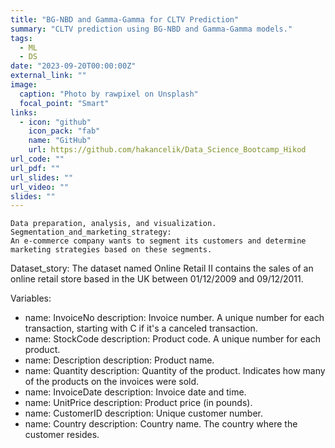 ```yaml
---
title: "BG-NBD and Gamma-Gamma for CLTV Prediction"
summary: "CLTV prediction using BG-NBD and Gamma-Gamma models."
tags:
  - ML
  - DS
date: "2023-09-20T00:00:00Z"
external_link: ""
image:
  caption: "Photo by rawpixel on Unsplash"
  focal_point: "Smart"
links:
  - icon: "github"
    icon_pack: "fab"
    name: "GitHub"
    url: https://github.com/hakancelik/Data_Science_Bootcamp_Hikod
url_code: ""
url_pdf: ""
url_slides: ""
url_video: ""
slides: ""
---
```

    Data preparation, analysis, and visualization.
    Segmentation_and_marketing_strategy:
    An e-commerce company wants to segment its customers and determine marketing strategies based on these segments.

Dataset_story:
  The dataset named Online Retail II contains the sales of an online retail store based in the UK between 01/12/2009 and 09/12/2011.

Variables:
  - name: InvoiceNo
    description: Invoice number. A unique number for each transaction, starting with C if it's a canceled transaction.
  - name: StockCode
    description: Product code. A unique number for each product.
  - name: Description
    description: Product name.
  - name: Quantity
    description: Quantity of the product. Indicates how many of the products on the invoices were sold.
  - name: InvoiceDate
    description: Invoice date and time.
  - name: UnitPrice
    description: Product price (in pounds).
  - name: CustomerID
    description: Unique customer number.
  - name: Country
    description: Country name. The country where the customer resides.

